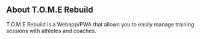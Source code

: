 ## About T.O.M.E Rebuild

T.O.M.E Rebuild is a Webapp/PWA that allows you to easily manage training sessions with athletes and coaches.
